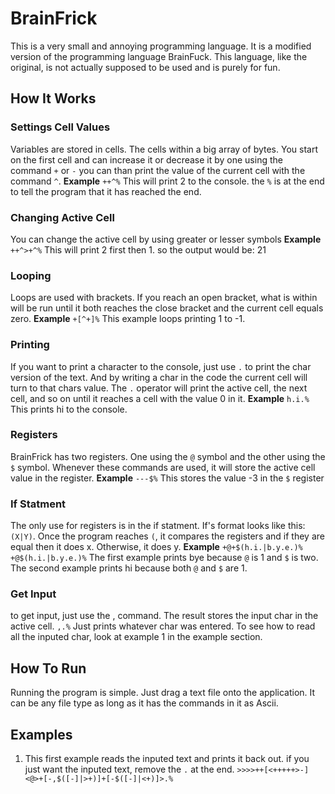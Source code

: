# BrainFrick
This is a very small and annoying programming language. 
It is a modified version of the programming language BrainFuck. This language, like the original, is not actually supposed to be used and is
purely for fun.
## How It Works

### Settings Cell Values
Variables are stored in cells. The cells within a big array of bytes. You start on the first cell and can increase it or decrease it by one
using the command `+` or `-`
you can than print the value of the current cell with the command `^`.
**Example**
`++^%`
This will print 2 to the console.
the `%` is at the end to tell the program that it has reached the end.

### Changing Active Cell
You can change the active cell by using greater or lesser symbols
**Example**
`++^>+^%`
This will print 2 first then 1. so the output would be: 21

### Looping
Loops are used with brackets. If you reach an open bracket, what is within will be run until it both reaches the close bracket and the current cell equals zero.
**Example**
`+[^+]%`
This example loops printing 1 to -1.

### Printing
If you want to print a character to the console, just use `.` to print the char version of the text. And by writing a char in the code the current cell will turn
to that chars value. The `.` operator will print the active cell, the next cell, and so on until it reaches a cell with the value 0 in it.
**Example**
`h.i.%`
This prints hi to the console.

### Registers
BrainFrick has two registers. One using the `@` symbol and the other using the `$` symbol. Whenever these commands are used, it will store the active cell value
in the register.
**Example**
`---$%`
This stores the value -3 in the `$` register

### If Statment
The only use for registers is in the if statment. If's format looks like this: `(X|Y)`. Once the program reaches `(`, it compares the registers and if they are equal
then it does x. Otherwise, it does y.
**Example**
`+@+$(h.i.|b.y.e.)%`
`+@$(h.i.|b.y.e.)%`
The first example prints bye because `@` is 1 and `$` is two. The second example prints hi because both `@` and `$` are 1.

### Get Input
to get input, just use the , command. The result stores the input char in the active cell.
`,.%`
Just prints whatever char was entered. To see how to read all the inputed char, look at example 1 in the example section.

## How To Run
Running the program is simple. Just drag a text file onto the application. It can be any file type as long as it has the commands in it as Ascii.

## Examples
1. This first example reads the inputed text and prints it back out. if you just want the inputed text, remove the `.` at the end.
`>>>>++[<+++++>-]<@>+[-,$([-]|>+)]+[-$([-]|<+)]>.%`
